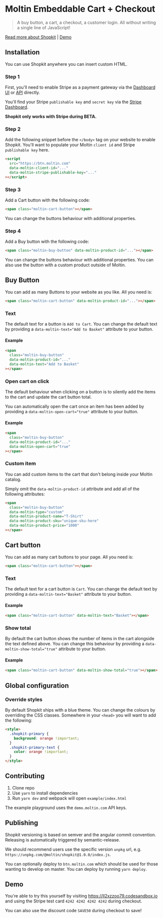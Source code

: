 # Moltin Embeddable Cart + Checkout

> A buy button, a cart, a checkout, a customer login. All without writing a single line of JavaScript!

[Read more about Shopkit](https://www.moltin.com/commerce-solutions/embeddable-cart) | [Demo](https://ll2xzzoo79.codesandbox.io)

## Installation

You can use Shopkit anywhere you can insert custom HTML.

### Step 1

First, you'll need to enable Stripe as a payment gateway via the [Dashboard UI](https://dashboard.moltin.com/app/settings/gateways/stripe) or [API](https://docs.moltin.com/api/payments/gateways/configure-stripe) directly.

You'll find your Stripe `publishable key` and `secret key` via the [Stripe Dashboard](https://dashboard.stripe.com).

**Shopkit only works with Stripe during BETA.**

### Step 2

Add the following snippet before the `</body>` tag on your website to enable Shopkit. You'll want to populate your Moltin `client id` and Stripe `publishable key` here.

```html
<script
  src="https://btn.moltin.com"
  data-moltin-client-id="..."
  data-moltin-stripe-publishable-key="..."
></script>
```

### Step 3

Add a Cart button with the following code:

```html
<span class="moltin-cart-button"></span>
```

You can change the buttons behaviour with additional properties.

### Step 4

Add a Buy button with the following code:

```html
<span class="moltin-buy-button" data-moltin-product-id="..."></span>
```

You can change the buttons behaviour with additional properties. You can also use the button with a custom product outside of Moltin.

## Buy Button

You can add as many Buttons to your website as you like. All you need is:

```html
<span class="moltin-cart-button" data-moltin-product-id="..."></span>
```

### Text

The default text for a button is `Add to Cart`. You can change the default text by providing a `data-moltin-text="Add to Basket"` attribute to your button.

#### Example

```html
<span
  class="moltin-buy-button"
  data-moltin-product-id="..."
  data-moltin-text="Add to Basket"
></span>
```

### Open cart on click

The default behaviour when clicking on a button is to silently add the items to the cart and update the cart button total.

You can automatically open the cart once an item has been added by providing a `data-moltin-open-cart="true"` attribute to your button.

#### Example

```html
<span
  class="moltin-buy-button"
  data-moltin-product-id="..."
  data-moltin-open-cart="true"
></span>
```

### Custom item

You can add custom items to the cart that don't belong inside your Moltin catalog.

Simply omit the `data-moltin-product-id` attribute and add all of the following attributes:

```html
<span
  class="moltin-buy-button"
  data-moltin-type="custom"
  data-moltin-product-name="T-Shirt"
  data-moltin-product-sku="unique-sku-here"
  data-moltin-product-price="1000"
></span>
```

## Cart button

You can add as many cart buttons to your page. All you need is:

```html
<span class="moltin-cart-button"></span>
```

### Text

The default text for a cart button is `Cart`. You can change the default text by providing a `data-moltin-text="Basket"` attribute to your button.

#### Example

```html
<span class="moltin-cart-button" data-moltin-text="Basket"></span>
```

### Show total

By default the cart button shows the number of items in the cart alongside the text defined above. You can change this behaviour by providing a `data-moltin-show-total="true"` attribute to your button.

#### Example

```html
<span class="moltin-cart-button" data-moltin-show-total="true"></span>
```

## Global configuration

### Override styles

By default Shopkit ships with a blue theme. You can change the colours by overriding the CSS classes.
Somewhere in your `<head>` you will want to add the following:

```html
<style>
  .shopkit-primary {
    background: orange !important;
  }
  .shopkit-primary-text {
    color: orange !important;
  }
</style>
```

## Contributing

1. Clone repo
2. Use `yarn` to install dependencies
3. Run `yarn dev` and webpack will open `example/index.html`

The example playground uses the `demo.moltin.com` API keys.

## Publishing

Shopkit versioning is based on semver and the angular commit convention. Releasing is automatically triggered by semantic-release.

We should recommend users use the specific version `unpkg` url, e.g. `https://unpkg.com/@moltin/shopkit@1.0.0/index.js`.

You can optionally deploy to `btn.moltin.com` which should be used for those wanting to develop on master. You can deploy by running `yarn deploy`.

## Demo


You're able to try this yourself by visiting https://ll2xzzoo79.codesandbox.io and using the Stripe test card `4242 4242 4242 4242` during checkout.

You can also use the discount code `SAVE50` during checkout to save!
